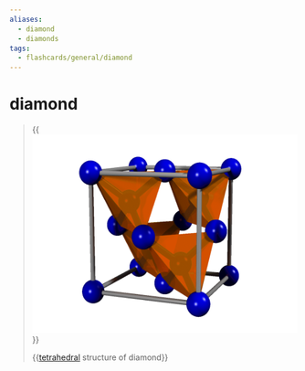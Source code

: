 ```yaml
---
aliases:
  - diamond
  - diamonds
tags:
  - flashcards/general/diamond
---
```


# diamond

> {{![diamond structure](../archives/Wikimedia%20Commons/Diamond%20structure.gif)}}
>
> {{[tetrahedral](tetrahedron.md) structure of diamond}}

